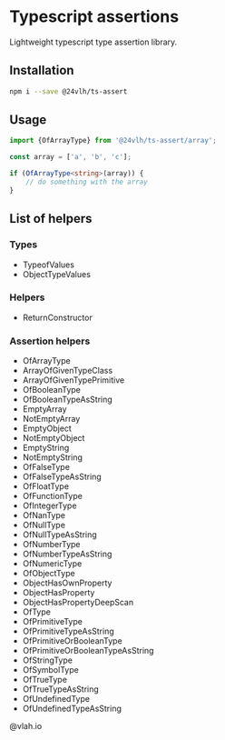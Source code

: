 # Typescript assertions

Lightweight typescript type assertion library.

## Installation

```bash
npm i --save @24vlh/ts-assert
```

## Usage

```ts
import {OfArrayType} from '@24vlh/ts-assert/array';

const array = ['a', 'b', 'c'];

if (OfArrayType<string>(array)) {
    // do something with the array
}
```

## List of helpers

### Types
- TypeofValues
- ObjectTypeValues

### Helpers
- ReturnConstructor

### Assertion helpers
- OfArrayType
- ArrayOfGivenTypeClass
- ArrayOfGivenTypePrimitive
- OfBooleanType
- OfBooleanTypeAsString
- EmptyArray
- NotEmptyArray
- EmptyObject
- NotEmptyObject
- EmptyString
- NotEmptyString
- OfFalseType
- OfFalseTypeAsString
- OfFloatType
- OfFunctionType
- OfIntegerType
- OfNanType
- OfNullType
- OfNullTypeAsString
- OfNumberType
- OfNumberTypeAsString
- OfNumericType
- OfObjectType
- ObjectHasOwnProperty
- ObjectHasProperty
- ObjectHasPropertyDeepScan
- OfType
- OfPrimitiveType
- OfPrimitiveTypeAsString
- OfPrimitiveOrBooleanType
- OfPrimitiveOrBooleanTypeAsString
- OfStringType
- OfSymbolType
- OfTrueType
- OfTrueTypeAsString
- OfUndefinedType
- OfUndefinedTypeAsString

@vlah.io
